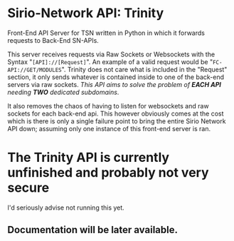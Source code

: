 # Sirio-Network API: Trinity
Front-End API Server for TSN written in Python in which it forwards requests to Back-End SN-APIs.

This server receives requests via Raw Sockets or Websockets with the Syntax "<code>[API]://[Request]</code>".
An example of a valid request would be "<code>FC-API://GET/MODULES</code>". Trinity does not care what is included in the "Request" section, it only sends whatever is contained inside to one of the back-end servers via raw sockets. *This API aims to solve the problem of **EACH API** needing **TWO** dedicated subdomains*.

It also removes the chaos of having to listen for websockets and raw sockets for each back-end api. This however obviously comes at the cost which is there is only a single failure point to bring the entire Sirio Network API down; assuming only one instance of this front-end server is ran.

# The Trinity API is currently unfinished and probably not very secure
I'd seriously advise not running this yet.

## Documentation will be later available.
